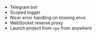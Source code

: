 - Telegram bot
- Scoped logger
- Nicer error handling on missing envs
- WebSocket reverse proxy
- Launch project from `npx` from anywhere
